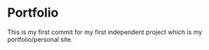 # Portfolio
This is my first commit for my first independent project which is my portfolio/personal site.
